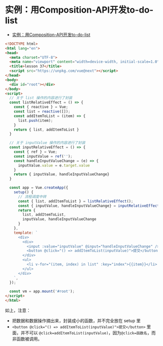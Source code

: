 # 实例：用Composition-API开发to-do-list

<!-- @import "[TOC]" {cmd="toc" depthFrom=1 depthTo=6 orderedList=false} -->

<!-- code_chunk_output -->

- [实例：用Composition-API开发to-do-list](#实例用composition-api开发to-do-list)

<!-- /code_chunk_output -->

```html
<!DOCTYPE html>
<html lang="en">
<head>
  <meta charset="UTF-8">
  <meta name="viewport" content="width=device-width, initial-scale=1.0">
  <title>lesson 37</title>
  <script src="https://unpkg.com/vue@next"></script>
</head>
<body>
  <div id="root"></div>
</body>
<script>
  // 关于 list 操作的内容进行了封装
  const listRelativeEffect = () => {
    const { reactive } = Vue;
    const list = reactive([]);
    const addItemToList = (item) => {
      list.push(item);
    }
    return { list, addItemToList }
  }

  // 关于 inputValue 操作的内容进行了封装
  const inputRelativeEffect = () => {
    const { ref } = Vue;
    const inputValue = ref('');
    const handleInputValueChange = (e) => {
      inputValue.value = e.target.value
    }
    return { inputValue, handleInputValueChange}
  }

  const app = Vue.createApp({
    setup() {
      // 流程调度中转
      const { list, addItemToList } = listRelativeEffect();
      const { inputValue, handleInputValueChange} = inputRelativeEffect();
      return {
        list, addItemToList,
        inputValue, handleInputValueChange
      }
    },
    template: `
      <div>
        <div>
          <input :value="inputValue" @input="handleInputValueChange" />
          <button @click="() => addItemToList(inputValue)">提交</button>
        </div>
        <ul>
          <li v-for="(item, index) in list" :key="index">{{item}}</li>
        </ul>
      </div>
    `,
  });
  
  const vm = app.mount('#root');
</script>
</html>
```

如上，注意：
- 把数据和数据操作摘出来，封装成小的函数，并不完全放在 setup 里
- `<button @click="() => addItemToList(inputValue)">提交</button>` 里面，并不可以 `@click=addItemToList(inputValue)`，因为`@click=函数名`，而非函数被调用。
